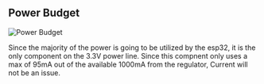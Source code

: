 ## Power Budget

![Power Budget](https://github.com/user-attachments/assets/23109ea8-9ecd-4a2a-92ff-b927bc8fe66d)









Since the majority of the power is going to be utilized by the esp32, it is the only component on the 3.3V power line. Since this compnent only uses a max of 95mA out of the available 1000mA from the regulator, Current will not be an issue.

